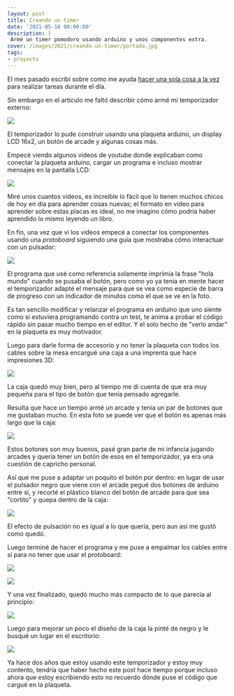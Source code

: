 ```yaml
---
layout: post
title: Creando un timer
date: '2021-05-18 00:00:00'
description: |
 Armé un timer pomodoro usando arduino y unos componentes extra.
cover: /images/2021/creando-un-timer/portada.jpg
tags:
- proyecto
---
```


El mes pasado escribí sobre como me ayuda [hacer una sola cosa a la vez](../2021-04-09-una-cosa-a-la-vez) para
realizar tareas durante el día.

Sin embargo en el artículo me faltó describir cómo armé mi temporizador
externo:

![](/images/2021/creando-un-timer/temporizador.jpg)

El temporizador lo pude construir usando una plaqueta arduino, un display LCD 16x2, un
botón de arcade y algunas cosas más.

Empecé viendo algunos videos de youtube donde explicaban como conectar la plaqueta
arduino, cargar un programa e incluso mostrar mensajes en la pantalla LCD:

![](/images/2021/creando-un-timer/prototipo.jpg)

Miré unos cuantos videos, es increíble lo fácil que lo tienen muchos chicos de hoy
en día para aprender cosas nuevas; el formato en video para aprender sobre estas
placas es ideal, no me imagino cómo podría haber aprendido lo mismo leyendo un
libro.

En fin, una vez que vi los videos empecé a conectar los componentes usando una
*protoboard* siguiendo una guía que mostraba cómo interactuar con un pulsador:

![](/images/2021/creando-un-timer/proto.jpg)

El programa que usé como referencia solamente imprimía la frase "hola mundo" cuando
se pusaba el botón, pero como yo ya tenía en mente hacer el temporizador adapté el mensaje para que se vea como
especie de barra de progreso con un
indicador de minutos como el que se ve en la foto.

Es tan sencillo modificar y relanzar el programa en *arduino* que uno siente como
si estuviera programando contra un test, te anima a probar el código rápido sin
pasar mucho tiempo en el editor. Y el solo hecho de "verlo andar" en la plaqueta
es muy motivador.

Luego para darle forma de accesorio y no tener la plaqueta con todos los cables
sobre la mesa encargué una caja a una imprenta que hace impresiones 3D:

![](/images/2021/creando-un-timer/case.jpg)

La caja quedó muy bien, pero al tiempo me di cuenta de que era muy pequeña para el
tipo de botón que tenía pensado agregarle.

Resulta que hace un tiempo armé un arcade y tenía un par de botones que me gustaban
mucho. En esta foto se puede ver que el botón es apenas más largo que la caja:

![](/images/2021/creando-un-timer/boton.jpg)

Estos botones son muy buenos, pasé gran parte de mi infancia jugando
arcades y quería tener un botón de esos en el temporizador, ya era una cuestión de
capricho personal.

Así que me puse a adaptar un poquito el botón por dentro: en lugar de usar el pulsador
negro que viene con el arcade pegué dos botones de arduino entre sí, y recorté el
plástico blanco del botón de arcade para que sea "cortito" y quepa dentro de la
caja:

![](/images/2021/creando-un-timer/recorte.jpg)

El efecto de pulsación no es igual a lo que quería, pero aun así me gustó
como quedó.

Luego terminé de hacer el programa y me puse a empalmar los cables entre sí para no
tener que usar el protoboard:

![](/images/2021/creando-un-timer/soldar.jpg)

![](/images/2021/creando-un-timer/soldar2.jpg)

Y una vez finalizado, quedó mucho más compacto de lo que parecía al principio:

![](/images/2021/creando-un-timer/fin.jpg)

Luego para mejorar un poco el diseño de la caja la pinté de negro y le busqué un
lugar en el escritorio:

![](/images/2021/creando-un-timer/desktop.jpg)

Ya hace dos años que estoy usando este temporizador y estoy muy contento, tendría que
haber hecho este post hace tiempo porque incluso ahora que estoy escribiendo
esto no recuerdo dónde puse el código que cargué en la plaqueta.
